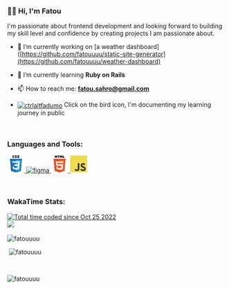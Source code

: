 <h3 align="left"> 👋🏿 Hi, I'm Fatou</h3>
<p align="left">I'm passionate about frontend development and looking forward to building my skill level and confidence by creating projects I am passionate about.</p>


- 🔭 I’m currently working on [a weather dashboard]([https://github.com/fatouuuu/static-site-generator](https://github.com/fatouuuu/weather-dashboard)

- 🌱 I’m currently learning **Ruby on Rails** 

- 📫 How to reach me: **fatou.sahro@gmail.com**

- <a href="https://twitter.com/ctrlaltfadumo" target="blank"><img align="center" src="https://raw.githubusercontent.com/rahuldkjain/github-profile-readme-generator/master/src/images/icons/Social/twitter.svg" alt="ctrlaltfadumo" height="15" width="15" /></a> Click on the bird icon, I'm documenting my learning journey in public


<!-- <p align="left"> <img src="https://komarev.com/ghpvc/?username=fatouuuu&label=Profile%20views&color=0e75b6&style=flat" alt="fatouuuu" /> </p> -->

<!-- <p align="left"> <a href="https://twitter.com/ctrlaltfadumo" target="blank"><img src="https://img.shields.io/twitter/follow/ctrlaltfadumo?logo=twitter&style=for-the-badge" alt="ctrlaltfadumo" /></a> </p> -->

<br />
<h3 align="left">Languages and Tools:</h3>
<p align="left"> <a href="https://www.w3schools.com/css/" target="_blank" rel="noreferrer"> <img src="https://raw.githubusercontent.com/devicons/devicon/master/icons/css3/css3-original-wordmark.svg" alt="css3" width="40" height="40"/> </a> <a href="https://www.figma.com/" target="_blank" rel="noreferrer"> <img src="https://www.vectorlogo.zone/logos/figma/figma-icon.svg" alt="figma" width="40" height="40"/> </a> <a href="https://www.w3.org/html/" target="_blank" rel="noreferrer"> <img src="https://raw.githubusercontent.com/devicons/devicon/master/icons/html5/html5-original-wordmark.svg" alt="html5" width="40" height="40"/> </a> <a href="https://developer.mozilla.org/en-US/docs/Web/JavaScript" target="_blank" rel="noreferrer"> <img src="https://raw.githubusercontent.com/devicons/devicon/master/icons/javascript/javascript-original.svg" alt="javascript" width="40" height="40"/> </a> </p>

<br />
<h3 align="left">WakaTime Stats:</h3>
<a href="https://wakatime.com/@f2abae52-01d8-428e-bf6e-2a7f29dbad69"><img src="https://wakatime.com/badge/user/f2abae52-01d8-428e-bf6e-2a7f29dbad69.svg" alt="Total time coded since Oct 25 2022" /></a>

<br />
<image src="https://wakatime.com/share/@fatouuuu/c91d29c9-26a4-4cbc-ad7b-a16d0672ed92.svg">

<br />
<p align="left"><img src="https://github-readme-stats-git-masterrstaa-rickstaa.vercel.app/api/top-langs?username=fatouuuu&show_icons=true&locale=en&layout=compact" alt="fatouuuu" /></p>

<p align="left">&nbsp;<img src="https://github-readme-stats-git-masterrstaa-rickstaa.vercel.app/api?username=fatouuuu&show_icons=true&locale=en" alt="fatouuuu" /></p>

<br />
<p align="left"><img src="https://github-readme-streak-stats.herokuapp.com/?user=fatouuuu&" alt="fatouuuu" /></p>

 



<!--
**fatouuuu/fatouuuu** is a ✨ _special_ ✨ repository because its `README.md` (this file) appears on your GitHub profile.

Here are some ideas to get you started:

- 🔭 I’m currently working on ...
- 🌱 I’m currently learning ...
- 👯 I’m looking to collaborate on ...
- 🤔 I’m looking for help with ...
- 💬 Ask me about ...
- 📫 How to reach me: ...
- 😄 Pronouns: ...
- ⚡ Fun fact: ...
-->
